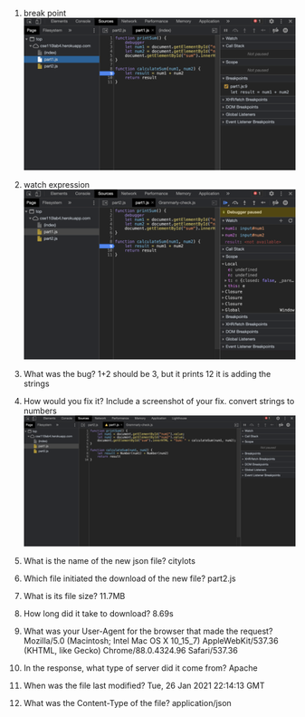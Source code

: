 1. break point
   ![bp](part3/../bp.png)

2. watch expression
   ![we](part3/../we.png)



1. What was the bug?
   1+2 should be 3, but it prints 12
   it is adding the strings

2. How would you fix it? Include a screenshot of your fix.
    convert strings to numbers
    ![bug_fix](part3/../bug_f.png)

1. What is the name of the new json file?
   citylots

2. Which file initiated the download of the new file?
   part2.js

3. What is its file size?
   11.7MB

4. How long did it take to download?
   8.69s

5. What was your User-Agent for the browser that made the request?
   Mozilla/5.0 (Macintosh; Intel Mac OS X 10_15_7) AppleWebKit/537.36 (KHTML, like Gecko) Chrome/88.0.4324.96 Safari/537.36

6. In the response, what type of server did it come from?
   Apache

7. When was the file last modified?
   Tue, 26 Jan 2021 22:14:13 GMT

8. What was the Content-Type of the file?
   application/json
